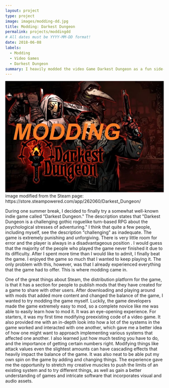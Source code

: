 ```yaml
---
layout: project
type: project
image: images/modding-dd.jpg
title: Modding: Darkest Dungeon
permalink: projects/moddingdd
# All dates must be YYYY-MM-DD format!
date: 2018-06-08
labels:
  - Modding
  - Video Games
  - Darkest Dungeon
summary: I heavily modded the video Game Darkest Dungeon as a fun side-project
---
```


<div class="ui small rounded images">
  <img class="ui image" src="../images/modding-dd.jpg">
</div>
image modified from the Steam page: https://store.steampowered.com/app/262060/Darkest_Dungeon/

During one summer break, I decided to finally try a somewhat well-known indie game called "Darkest Dungeon." The description states that "Darkest Dungeon is a challenging gothic roguelike turn-based RPG about the psychological stresses of adventuring." I think that quite a few people, including myself, see the description "challenging" as inadequate. The game is extremely punishing and unforgiving. There is very little room for error and the player is always in a disadvantageous position . I would guess that the majority of the people who played the game never finished it due to its difficulty. After I spent more time than I would like to admit, I finally beat the game. I enjoyed the game so much that I wanted to keep playing it. The only problem with this, however, was that I already experienced everything that the game had to offer. This is where modding came in.

One of the great things about Steam, the distribution platform for the game, is that it has a section for people to publish mods that they have created for a game to share with other users. After downloading and playing around with mods that added more content and changed the balance of the game, I wanted to try modding the game myself. Luckily, the game developers made the game extremely easy to mod, so a complete novice like me was able to easily learn how to mod it. It was an eye-opening experience. For starters, it was my first time modifying preexisting code of a video game. It also provided me with an in-depth look into how a lot of the systems in the game worked and interacted with one another, which gave me a better idea of how one might want to approach implementing various systems that affected one another. I also learned just how much testing you have to do, and the importance of getting certain numbers right. Modifying things like attack values even the slightest amounts can have cascading effects that heavily impact the balance of the game. It was also neat to be able put my own spin on the game by adding and changing things. The experience gave me the opportunity to stretch my creative muscles to push the limits of an existing system and to try different things, as well as gain a better understanding of games and intricate software that incorporates visual and audio assets.
